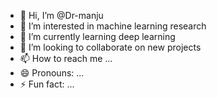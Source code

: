- 👋 Hi, I’m @Dr-manju
- 👀 I’m interested in machine learning research
-  🌱 I’m currently learning deep learning
- 💞️ I’m looking to collaborate on new projects
- 📫 How to reach me ...
- 😄 Pronouns: ...
- ⚡ Fun fact: ...

<!---
Dr-manju/Dr-manju is a ✨ special ✨ repository because its `README.md` (this file) appears on your GitHub profile.
You can click the Preview link to take a look at your changes.
--->

